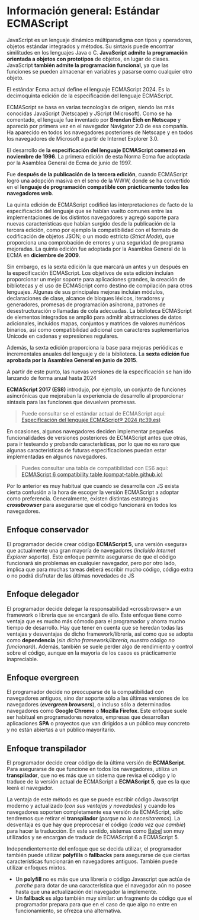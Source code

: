 # Información general: Estándar ECMAScript

JavaScript es un lenguaje dinámico múltiparadigma con tipos y operadores, objetos estándar integrados y métodos. Su sintaxis puede encontrar similitudes en los lenguajes Java o C. **JavaScript admite la programación orientada a objetos con prototipos** de objetos, en lugar de clases. JavaScript **también admite la programación funcional**, ya que las funciones se pueden almacenar en variables y pasarse como cualquier otro objeto.

El estándar Ecma actual define el lenguaje ECMAScript 2024. Es la decimoquinta edición de la especificación del lenguaje ECMAScript.

ECMAScript se basa en varias tecnologías de origen, siendo las más conocidas JavaScript (Netscape) y JScript (Microsoft). Como se ha comentado, el lenguaje fue inventado por **Brendan Eich en Netscape** y apareció por primera vez en el navegador Navigator 2.0 de esa compañía. Ha aparecido en todos los navegadores posteriores de Netscape y en todos los navegadores de Microsoft a partir de Internet Explorer 3.0.

El desarrollo de **la especificación del lenguaje ECMAScript comenzó en noviembre de 1996**. La primera edición de esta Norma Ecma fue adoptada por la Asamblea General de Ecma de junio de 1997.

Fue **después de la publicación de la tercera edición**, cuando ECMAScript logró una adopción masiva en el seno de la WWW, donde se ha convertido en el **lenguaje de programación compatible con prácticamente todos los navegadores web**.

La quinta edición de ECMAScript codificó las interpretaciones de facto de la especificación del lenguaje que se habían vuelto comunes entre las implementaciones de los distintos navegadores y agregó soporte para nuevas características que habían surgido desde la publicación de la tercera edición, como por ejemplo la compatibilidad con el formato de codificación de objetos JSON; o un modo estricto (*Strict Mode*), que proporciona una comprobación de errores y una seguridad de programa mejoradas. La quinta edición fue adoptada por la Asamblea General de la ECMA en **diciembre de 2009**.

Sin embargo, es la sexta edición la que marcará un antes y un después en la especificación ECMAScript. Los objetivos de esta edición incluían proporcionar un mejor soporte para aplicaciones grandes, la creación de bibliotecas y el uso de ECMAScript como destino de compilación para otros lenguajes. Algunas de sus principales mejoras incluían módulos, declaraciones de clase, alcance de bloques léxicos, iteradores y generadores, promesas de programación asíncrona, patrones de desestructuración o llamadas de cola adecuadas. La biblioteca ECMAScript de elementos integrados se amplió para admitir abstracciones de datos adicionales, incluidos mapas, conjuntos y matrices de valores numéricos binarios, así como compatibilidad adicional con caracteres suplementarios Unicode en cadenas y expresiones regulares. 

Además, la sexta edición proporciona la base para mejoras periódicas e incrementales anuales del lenguaje y de la biblioteca. La **sexta edición fue aprobada por la Asamblea General en junio de 2015**.

A partir de este punto, las nuevas versiones de la especificación se han ido lanzando de forma anual hasta 2024

**ECMAScript 2017 (ES8)** introdujo, por ejemplo, un conjunto de funciones asincrónicas que mejoraban la experiencia de desarrollo al proporcionar sintaxis para las funciones que devuelven promesas.

> Puede consultar se el estándar actual de ECMAScript aquí: [Especificación del lenguaje ECMAScript® 2024 (tc39.es)](https://tc39.es/ecma262/#sec-intro)

En ocasiones, algunos navegadores deciden implementar pequeñas funcionalidades de versiones posteriores de ECMAScript antes que otras, para ir testeando y probando características, por lo que no es raro que algunas características de futuras especificaciones puedan estar implementadas en algunos navegadores.

> Puedes consultar una tabla de compatibilidad con ES6 aquí: [ECMAScript 6 compatibility table (compat-table.github.io)](https://compat-table.github.io/compat-table/es6/)

Por lo anterior es muy habitual que cuando se desarrolla con JS exista cierta confusión a la hora de escoger la versión ECMAScript a adoptar como preferencia. Generalmente, existen distintas estrategias ***crossbrowser*** para asegurarse que el código funcionará en todos los navegadores.

## Enfoque conservador

El programador decide crear código **ECMAScript 5**, una versión «segura» que actualmente una gran mayoría de navegadores (*incluído Internet Explorer soporta*). Este enfoque permite asegurarse de que el código funcionará sin problemas en cualquier navegador, pero por otro lado, implica que para muchas tareas deberá escribir mucho código, código extra o no podrá disfrutar de las últimas novedades de JS

## Enfoque delegador

El programador decide delegar la responsabilidad «crossbrowser» a un framework o librería que se encargará de ello. Este enfoque tiene como ventaja que es mucho más cómodo para el programador y ahorra mucho tiempo de desarrollo. Hay que tener en cuenta que se heredan todas las ventajas y desventajas de dicho framework/librería, así como que se adopta como **dependencia** (*sin dicho framework/librería, nuestro código no funcionará*). Además, también se suele perder algo de rendimiento y control sobre el código, aunque en la mayoría de los casos es prácticamente inapreciable.

## Enfoque evergreen

El programador decide no preocuparse de la compatibilidad con navegadores antiguos, sino dar soporte sólo a las últimas versiones de los navegadores (***evergreen browsers***), o incluso sólo a determinados navegadores como **Google Chrome** o **Mozilla Firefox**. Este enfoque suele ser habitual en programadores novatos, empresas que desarrollan aplicaciones **SPA** o proyectos que van dirigidos a un público muy concreto y no están abiertas a un público mayoritario.

## Enfoque transpilador

El programador decide crear código de la última versión de **ECMAScript**. Para asegurarse de que funcione en todos los navegadores, utiliza un **transpilador**, que no es más que un sistema que revisa el código y lo traduce de la versión actual de ECMAScript a **ECMAScript 5**, que es la que leerá el navegador.

La ventaja de este método es que se puede escribir código Javascript moderno y actualizado (*con sus ventajas y novedades*) y cuando los navegadores soporten completamente esa versión de ECMAScript, sólo tendremos que retirar el **transpilador** (*porque no lo necesitaremos*). La desventaja es que hay que preprocesar el código (*cada vez que cambie*) para hacer la traducción. En este sentido, sistemas como [Babel](https://babeljs.io/) son muy utilizados y se encargan de traducir de ECMAScript 6 a ECMAScript 5.

Independientemente del enfoque que se decida utilizar, el programador también puede utilizar **polyfills** o **fallbacks** para asegurarse de que ciertas características funcionarán en navegadores antiguos. También puede utilizar enfoques mixtos.

- Un **polyfill** no es más que una librería o código Javascript que actúa de *parche* para dotar de una característica que el navegador aún no posee hasta que una actualización del navegador la implemente.
- Un **fallback** es algo también muy similar: un fragmento de código que el programador prepara para que en el caso de que algo no entre en funcionamiento, se ofrezca una alternativa.
